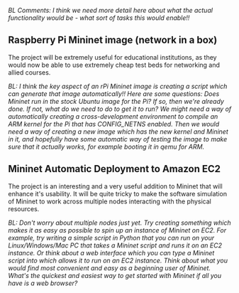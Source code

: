 *BL Comments: I think we need more detail here about what the actual functionality would be - what sort of tasks this would enable!!*

## Raspberry Pi Mininet image (network in a box)
The project will be extremely useful for educational institutions, as they would now be able to use extremely cheap test beds for networking and allied courses.

*BL: I think the key aspect of an rPi Mininet image is creating a script which can generate that image automatically!! Here are some questions: Does Mininet run in the stock Ubuntu image for the Pi? If so, then we're already done. If not, what do we need to do to get it to run? We might need a way of automatically creating a cross-development environment to compile an ARM kernel for the Pi that has CONFIG_NETNS enabled. Then we would need a way of creating a new image which has the new kernel and Mininet in it, and hopefully have some automatic way of testing the image to make sure that it actually works, for example booting it in qemu for ARM.*

## Mininet Automatic Deployment to Amazon EC2  
The project is an interesting and a very useful addition to Mininet that will enhance it's usability. It will be quite tricky to make the software simulation of Mininet to work across multiple nodes interacting with the physical resources.

*BL: Don't worry about multiple nodes just yet. Try creating something which makes it as easy as possible to spin up an instance of Mininet on EC2. For example, try writing a simple script in Python that you can run on  your Linux/Windows/Mac PC that takes a Mininet script and runs it on an EC2 instance. Or think about a web interface which you can type a Mininet script into which allows it to run on an EC2 instance. Think about what you would find most convenient and easy as a beginning user of Mininet. What's the quickest and easiest way to get started with Mininet if all you have is a web browser?*
